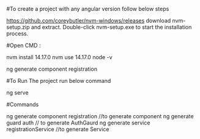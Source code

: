 #To create a project with any angular version follow below steps

https://github.com/coreybutler/nvm-windows/releases   download nvm-setup.zip and extract.  Double-click nvm-setup.exe to start the installation process.

#Open CMD : 

nvm install 14.17.0
nvm use 14.17.0
node -v

ng generate component registration


#To Run The project run below command

ng serve

#Commands

ng generate component registration   //to generate component
ng generate guard auth              // to generate AuthGaurd
ng generate service registrationService //to generate Service